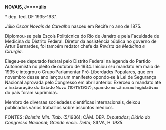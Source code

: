 **NOVAIS, J****úlio**

\* dep. fed. DF 1935-1937.

*Júlio Oscar Novais de Carvalho* nasceu em Recife no ano de 1875.

Diplomou-se pela Escola Politécnica do Rio de Janeiro e pela Faculdade
de Medicina do Distrito Federal. Diretor da assistência pública no
governo de Artur Bernardes, foi também redator chefe da *Revista de
Medicina* *e Cirurgia*.

Elegeu-se deputado federal pelo Distrito Federal na legenda do Partido
Autonomista no pleito de outubro de 1934. Iniciou seu mandato em maio de
1935 e integrou o Grupo Parlamentar Pró-Liberdades Populares, que em
novembro desse ano lançou um manifesto opondo-se à Lei de Segurança
Nacional aprovada pelo Congresso em abril anterior. Exerceu o mandato
até a instauração do Estado Novo (10/11/1937), quando as câmaras
legislativas do país foram suprimidas.

Membro de diversas sociedades científicas internacionais, deixou
publicados vários trabalhos sobre assuntos médicos.

FONTES: *Boletim Min. Trab*. (5/1936); CÂM. DEP. *Deputados*; *Diário do
Congresso Nacional*; *Grande encic. Delta*; SILVA, H. *1935*.
